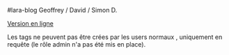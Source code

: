 #lara-blog Geoffrey / David / Simon D.

[Version en ligne](https://larablogsimplon.herokuapp.com/)

Les tags ne peuvent pas être crées par les users normaux , uniquement en requête (le rôle admin n'a pas été mis en place).
